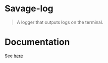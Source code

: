 # Savage-log

> A logger that outputs logs on the terminal.

# Documentation

See [here](https://savage181855.github.io/savage-libs/savage-log/)
